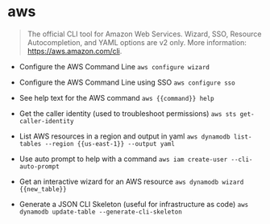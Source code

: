 # aws
> The official CLI tool for Amazon Web Services.
> Wizard, SSO, Resource Autocompletion, and YAML options are v2 only.
> More information: <https://aws.amazon.com/cli>.

- Configure the AWS Command Line
`aws configure wizard`

- Configure the AWS Command Line using SSO
`aws configure sso`

- See help text for the AWS command
`aws {{command}} help`

- Get the caller identity (used to troubleshoot permissions)
`aws sts get-caller-identity`

- List AWS resources in a region and output in yaml
`aws dynamodb list-tables --region {{us-east-1}} --output yaml`

- Use auto prompt to help with a command
`aws iam create-user --cli-auto-prompt`

- Get an interactive wizard for an AWS resource
`aws dynamodb wizard {{new_table}}`

- Generate a JSON CLI Skeleton (useful for infrastructure as code)
`aws dynamodb update-table --generate-cli-skeleton`
